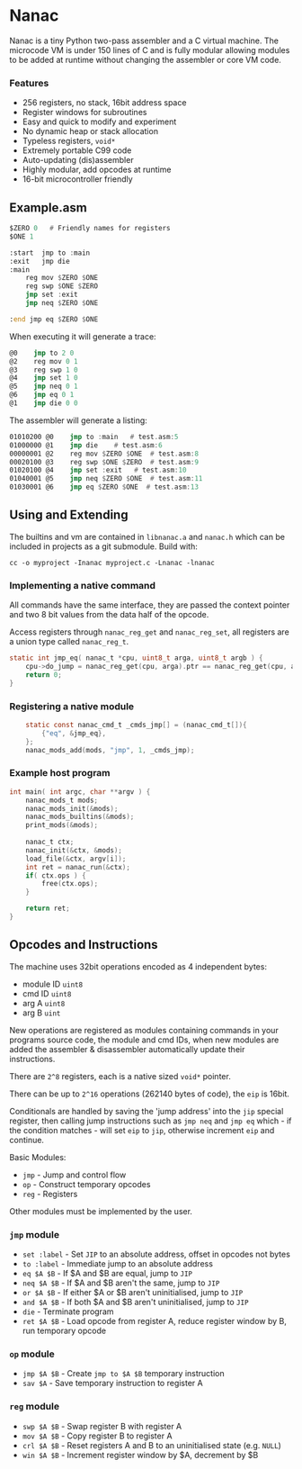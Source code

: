 # Nanac

Nanac is a tiny Python two-pass assembler and a C virtual machine. The microcode VM is under 150 lines of C and is fully modular allowing modules to be added at runtime without changing the assembler or core VM code.

### Features

 * 256 registers, no stack, 16bit address space
 * Register windows for subroutines
 * Easy and quick to modify and experiment
 * No dynamic heap or stack allocation
 * Typeless registers, `void*`
 * Extremely portable C99 code
 * Auto-updating (dis)assembler
 * Highly modular, add opcodes at runtime
 * 16-bit microcontroller friendly


## Example.asm

```asm
$ZERO 0   # Friendly names for registers
$ONE 1

:start  jmp to :main
:exit   jmp die
:main
    reg mov $ZERO $ONE
    reg swp $ONE $ZERO
    jmp set :exit
    jmp neq $ZERO $ONE

:end jmp eq $ZERO $ONE

```

When executing it will generate a trace:

```asm
@0    jmp to 2 0
@2    reg mov 0 1
@3    reg swp 1 0
@4    jmp set 1 0
@5    jmp neq 0 1
@6    jmp eq 0 1
@1    jmp die 0 0
```

The assembler will generate a listing:

```asm
01010200 @0    jmp to :main   # test.asm:5
01000000 @1    jmp die    # test.asm:6
00000001 @2    reg mov $ZERO $ONE  # test.asm:8
00020100 @3    reg swp $ONE $ZERO  # test.asm:9
01020100 @4    jmp set :exit   # test.asm:10
01040001 @5    jmp neq $ZERO $ONE  # test.asm:11
01030001 @6    jmp eq $ZERO $ONE  # test.asm:13
```


## Using and Extending

The builtins and vm are contained in `libnanac.a` and `nanac.h` which can be
included in projects as a git submodule. Build with:

```
cc -o myproject -Inanac myproject.c -Lnanac -lnanac
```

### Implementing a native command

All commands have the same interface, they are passed the context pointer and
two 8 bit values from the data half of the opcode.

Access registers through `nanac_reg_get` and `nanac_reg_set`, all registers are
a union type called `nanac_reg_t`.

```c
static int jmp_eq( nanac_t *cpu, uint8_t arga, uint8_t argb ) {
    cpu->do_jump = nanac_reg_get(cpu, arga).ptr == nanac_reg_get(cpu, argb).ptr;
    return 0;
}
```

### Registering a native module

```c
    static const nanac_cmd_t _cmds_jmp[] = (nanac_cmd_t[]){
        {"eq", &jmp_eq},
    };
    nanac_mods_add(mods, "jmp", 1, _cmds_jmp);
```

### Example host program

```c
int main( int argc, char **argv ) {
    nanac_mods_t mods;
    nanac_mods_init(&mods);
    nanac_mods_builtins(&mods);
    print_mods(&mods);
    
    nanac_t ctx;
    nanac_init(&ctx, &mods);
    load_file(&ctx, argv[i]);
    int ret = nanac_run(&ctx);
    if( ctx.ops ) {
        free(ctx.ops);
    }

    return ret;
}
```


## Opcodes and Instructions

 The machine uses 32bit operations encoded as 4 independent bytes:

 * module ID `uint8`
 * cmd ID `uint8`
 * arg A `uint8`
 * arg B `uint`

New operations are registered as modules containing commands in your programs source code,
the module and cmd IDs, when new modules are added the assembler & disassembler automatically update their instructions.

There are `2^8` registers, each is a native sized `void*` pointer.

There can be up to `2^16` operations (262140 bytes of code), the `eip` is 16bit.

Conditionals are handled by saving the 'jump address' into the `jip` special register, then calling jump instructions such as `jmp neq` and `jmp eq` which - if the condition matches - will set `eip` to `jip`, otherwise increment `eip` and continue.

Basic Modules:

 * `jmp` - Jump and control flow
 * `op` - Construct temporary opcodes
 * `reg` - Registers

Other modules must be implemented by the user.

### `jmp` module

 * `set :label` - Set `JIP` to an absolute address, offset in opcodes not bytes
 * `to :label` - Immediate jump to an absolute address
 * `eq $A $B` - If $A and $B are equal, jump to `JIP`
 * `neq $A $B` - If $A and $B aren't the same, jump to `JIP`
 * `or $A $B` - If either $A or $B aren't uninitialised, jump to `JIP`
 * `and $A $B` - If both $A and $B aren't uninitialised, jump to `JIP`
 * `die` - Terminate program
 * `ret $A $B` - Load opcode from register A, reduce register window by B, run temporary opcode

### `op` module

 * `jmp $A $B` - Create `jmp to $A $B` temporary instruction
 * `sav $A` - Save temporary instruction to register A

### `reg` module

 * `swp $A $B` - Swap register B with register A
 * `mov $A $B` - Copy register B to register A
 * `crl $A $B` - Reset registers A and B to an uninitialised state (e.g. `NULL`)
 * `win $A $B` - Increment register window by $A, decrement by $B
